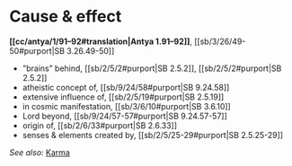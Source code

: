 # Cause & effect

**[[cc/antya/1/91–92#translation|Antya 1.91–92]]**, [[sb/3/26/49-50#purport|SB 3.26.49-50]]

* ”brains” behind, [[sb/2/5/2#purport|SB 2.5.2]], [[sb/2/5/2#purport|SB 2.5.2]]
* atheistic concept of, [[sb/9/24/58#purport|SB 9.24.58]]
* extensive influence of, [[sb/2/5/19#purport|SB 2.5.19]]
* in cosmic manifestation, [[sb/3/6/10#purport|SB 3.6.10]]
* Lord beyond, [[sb/9/24/57-57#purport|SB 9.24.57-57]]
* origin of, [[sb/2/6/33#purport|SB 2.6.33]]
* senses & elements created by, [[sb/2/5/25-29#purport|SB 2.5.25-29]]

*See also:* [Karma](entries/karma.md)
